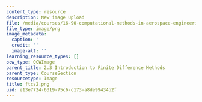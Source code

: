 ```yaml
---
content_type: resource
description: New image Upload
file: /media/courses/16-90-computational-methods-in-aerospace-engineering-spring-2014/e13e7724631975c6c173a8de99434b2f_ftcs2.png
file_type: image/png
image_metadata:
  caption: ''
  credit: ''
  image-alt: ''
learning_resource_types: []
ocw_type: OCWImage
parent_title: 2.3 Introduction to Finite Difference Methods
parent_type: CourseSection
resourcetype: Image
title: ftcs2.png
uid: e13e7724-6319-75c6-c173-a8de99434b2f
---
```

